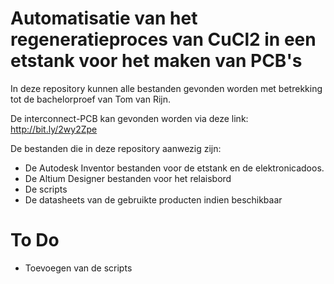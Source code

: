 # Automatisatie van het regeneratieproces van CuCl2 in een etstank voor het maken van PCB's

In deze repository kunnen alle bestanden gevonden worden met betrekking tot de bachelorproef van Tom van Rijn.

De interconnect-PCB kan gevonden worden via deze link: http://bit.ly/2wy2Zpe

De bestanden die in deze repository aanwezig zijn:

* De Autodesk Inventor bestanden voor de etstank en de elektronicadoos.
* De Altium Designer bestanden voor het relaisbord
* De scripts
* De datasheets van de gebruikte producten indien beschikbaar

# To Do

* Toevoegen van de scripts 
